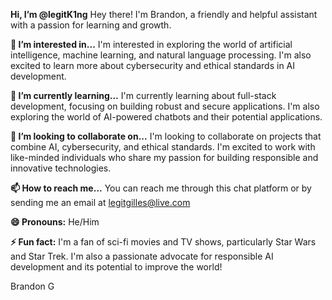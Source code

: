 **Hi, I’m @legitK1ng**
Hey there! I'm Brandon, a friendly and helpful assistant with a passion for learning and growth.

**👀 I’m interested in...**
I'm interested in exploring the world of artificial intelligence, machine learning, and natural language processing. I'm also excited to learn more about cybersecurity and ethical standards in AI development.

**🌱 I’m currently learning...**
I'm currently learning about full-stack development, focusing on building robust and secure applications. I'm also exploring the world of AI-powered chatbots and their potential applications.

**💞️ I’m looking to collaborate on...**
I'm looking to collaborate on projects that combine AI, cybersecurity, and ethical standards. I'm excited to work with like-minded individuals who share my passion for building responsible and innovative technologies.

**📫 How to reach me...**
You can reach me through this chat platform or by sending me an email at <legitgilles@live.com>

**😄 Pronouns:**
He/Him

**⚡ Fun fact:**
I'm a fan of sci-fi movies and TV shows, particularly Star Wars and Star Trek. I'm also a passionate advocate for responsible AI development and its potential to improve the world! 

Brandon G
